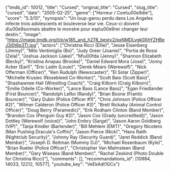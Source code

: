 {"tmdb_id": 10012, "title": "Cursed", "original_title": "Cursed", "slug_title": "cursed", "date": "2005-02-25", "genre": ["Horreur / Com\u00e9die"], "score": "5.3/10", "synopsis": "Un loup-garou perdu dans Los Angeles infecte trois adolescents et bouleverse leur vie. Ceux-ci doivent d\u00e9sormais abattre le monstre pour esp\u00e9rer changer leur destin.", "image": "https://image.tmdb.org/t/p/w185_and_h278_bestv2/pxNMDLvgk0XhYZHBeJ3i0t6p3Tl.jpg", "actors": ["Christina Ricci (Ellie)", "Jesse Eisenberg (Jimmy)", "Milo Ventimiglia (Bo)", "Judy Greer (Joanie)", "Portia de Rossi (Zela)", "Joshua Jackson (Jake)", "M\u00fda (Jenny)", "Shannon Elizabeth (Becky)", "Kristina Anapau (Brooke)", "Daniel Edward Mora (Jose)", "Jonny Acker (Earl)", "Eric Ladin (Louie)", "Derek Mears (Werewolf)", "Nick Offerman (Officer)", "Ken Rudulph (Newscaster)", "El Solar (Zipper)", "Michelle Krusiec (Nosebleed Co-Worker)", "Scott Baio (Scott Baio)", "Shashawnee Hall (Wrestling Coach)", "Craig Kilborn (Craig Kilborn)", "Emilie Odeile (Co-Worker)", "Lance Bass (Lance Bass)", "Egan Friedlander (First Bouncer)", "Randolph LeRoi (Randy)", "Brian Boone (Frantic Bouncer)", "Gary Dubin (Police Officer #1)", "Chris Johnson (Police Officer #2)", "Wilmer Calderon (Police Officer #3)", "Brett Rickaby (Animal Control Officer)", "Doug Berry (Paramedic)", "Erik Rodham Clinton (Band Member)", "Brandon Cox (Penguin Guy #2)", "Jason Cox (Grady (uncredited))", "Jason Dottley (Werewolf (voice))", "John Embry (Sarge)", "Jason Aaron Goldberg (VIP)", "Tanja Kindler (Bartender)", "Bill Mehlem (EMT)", "Gregory Nicotero (Man Pushing Dracula's Coffin)", "Jason Pierce (Nick)", "Hans Raith (Nightclub Security)", "Johnny Ray (Security Guard)", "Jaret Reddick (Band Member)", "Joseph D. Reitman (Mummy DJ)", "Michael Rosenbaum (Kyle)", "Brian Rueter (Police Officer)", "Christopher Van Malmsteen (Band Member)", "Gary Wiseass (Band Member)", "Rachel Zeskind (Photo Double for Christina Ricci)"], "comments": [], "recommandations_id": [10984, 14033, 12212, 10577], "youtube_key": "VeEkAdt1GCs"}